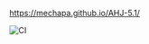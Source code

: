 https://mechapa.github.io/AHJ-5.1/

![CI](https://github.com/Mechapa/AHJ-5.1/actions/workflows/web.yml/badge.svg)
